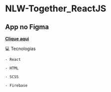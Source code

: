 # NLW-Together_ReactJS

## App no Figma

**[Clique aqui](https://www.figma.com/file/u0BQK8rCf2KgzcukdRRCWh/Letmeask/duplicate?node-id=0%3A1)**

💻 Tecnologias
```
- React

- HTML

- SCSS

- Firebase
```